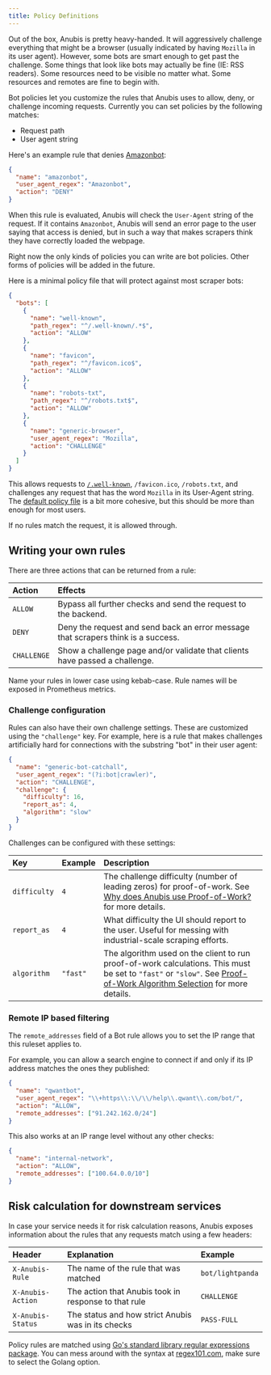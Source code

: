 ```yaml
---
title: Policy Definitions
---
```


Out of the box, Anubis is pretty heavy-handed. It will aggressively challenge everything that might be a browser (usually indicated by having `Mozilla` in its user agent). However, some bots are smart enough to get past the challenge. Some things that look like bots may actually be fine (IE: RSS readers). Some resources need to be visible no matter what. Some resources and remotes are fine to begin with.

Bot policies let you customize the rules that Anubis uses to allow, deny, or challenge incoming requests. Currently you can set policies by the following matches:

- Request path
- User agent string

Here's an example rule that denies [Amazonbot](https://developer.amazon.com/en/amazonbot):

```json
{
  "name": "amazonbot",
  "user_agent_regex": "Amazonbot",
  "action": "DENY"
}
```

When this rule is evaluated, Anubis will check the `User-Agent` string of the request. If it contains `Amazonbot`, Anubis will send an error page to the user saying that access is denied, but in such a way that makes scrapers think they have correctly loaded the webpage.

Right now the only kinds of policies you can write are bot policies. Other forms of policies will be added in the future.

Here is a minimal policy file that will protect against most scraper bots:

```json
{
  "bots": [
    {
      "name": "well-known",
      "path_regex": "^/.well-known/.*$",
      "action": "ALLOW"
    },
    {
      "name": "favicon",
      "path_regex": "^/favicon.ico$",
      "action": "ALLOW"
    },
    {
      "name": "robots-txt",
      "path_regex": "^/robots.txt$",
      "action": "ALLOW"
    },
    {
      "name": "generic-browser",
      "user_agent_regex": "Mozilla",
      "action": "CHALLENGE"
    }
  ]
}
```

This allows requests to [`/.well-known`](https://en.wikipedia.org/wiki/Well-known_URI), `/favicon.ico`, `/robots.txt`, and challenges any request that has the word `Mozilla` in its User-Agent string. The [default policy file](https://github.com/TecharoHQ/anubis/blob/main/data/botPolicies.json) is a bit more cohesive, but this should be more than enough for most users.

If no rules match the request, it is allowed through.

## Writing your own rules

There are three actions that can be returned from a rule:

| Action      | Effects                                                                           |
| :---------- | :-------------------------------------------------------------------------------- |
| `ALLOW`     | Bypass all further checks and send the request to the backend.                    |
| `DENY`      | Deny the request and send back an error message that scrapers think is a success. |
| `CHALLENGE` | Show a challenge page and/or validate that clients have passed a challenge.       |

Name your rules in lower case using kebab-case. Rule names will be exposed in Prometheus metrics.

### Challenge configuration

Rules can also have their own challenge settings. These are customized using the `"challenge"` key. For example, here is a rule that makes challenges artificially hard for connections with the substring "bot" in their user agent:

```json
{
  "name": "generic-bot-catchall",
  "user_agent_regex": "(?i:bot|crawler)",
  "action": "CHALLENGE",
  "challenge": {
    "difficulty": 16,
    "report_as": 4,
    "algorithm": "slow"
  }
}
```

Challenges can be configured with these settings:

| Key          | Example  | Description                                                                                                                                                                                    |
| :----------- | :------- | :--------------------------------------------------------------------------------------------------------------------------------------------------------------------------------------------- |
| `difficulty` | `4`      | The challenge difficulty (number of leading zeros) for proof-of-work. See [Why does Anubis use Proof-of-Work?](/docs/design/why-proof-of-work) for more details.                               |
| `report_as`  | `4`      | What difficulty the UI should report to the user. Useful for messing with industrial-scale scraping efforts.                                                                                   |
| `algorithm`  | `"fast"` | The algorithm used on the client to run proof-of-work calculations. This must be set to `"fast"` or `"slow"`. See [Proof-of-Work Algorithm Selection](./algorithm-selection) for more details. |

### Remote IP based filtering

The `remote_addresses` field of a Bot rule allows you to set the IP range that this ruleset applies to.

For example, you can allow a search engine to connect if and only if its IP address matches the ones they published:

```json
{
  "name": "qwantbot",
  "user_agent_regex": "\\+https\\:\\/\\/help\\.qwant\\.com/bot/",
  "action": "ALLOW",
  "remote_addresses": ["91.242.162.0/24"]
}
```

This also works at an IP range level without any other checks:

```json
{
  "name": "internal-network",
  "action": "ALLOW",
  "remote_addresses": ["100.64.0.0/10"]
}
```

## Risk calculation for downstream services

In case your service needs it for risk calculation reasons, Anubis exposes information about the rules that any requests match using a few headers:

| Header            | Explanation                                          | Example          |
| :---------------- | :--------------------------------------------------- | :--------------- |
| `X-Anubis-Rule`   | The name of the rule that was matched                | `bot/lightpanda` |
| `X-Anubis-Action` | The action that Anubis took in response to that rule | `CHALLENGE`      |
| `X-Anubis-Status` | The status and how strict Anubis was in its checks   | `PASS-FULL`      |

Policy rules are matched using [Go's standard library regular expressions package](https://pkg.go.dev/regexp). You can mess around with the syntax at [regex101.com](https://regex101.com), make sure to select the Golang option.
